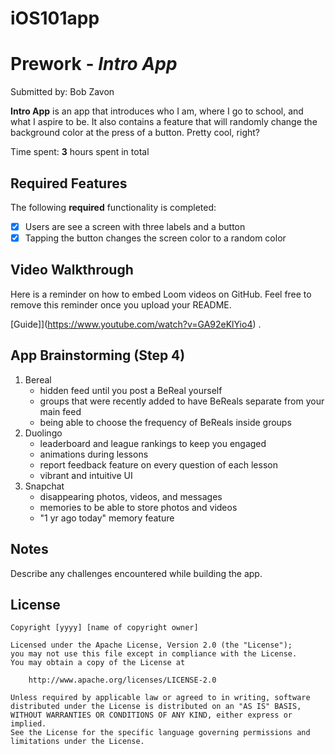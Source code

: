 # iOS101app
# Prework - *Intro App*

Submitted by: Bob Zavon

**Intro App** is an app that introduces who I am, where I go to school, and what I aspire to be. It also contains a feature that will randomly change the background color at the press of a button. Pretty cool, right? 

Time spent: **3** hours spent in total

## Required Features

The following **required** functionality is completed:

- [x] Users are see a screen with three labels and a button
- [x] Tapping the button changes the screen color to a random color
 
## Video Walkthrough

Here is a reminder on how to embed Loom videos on GitHub. Feel free to remove this reminder once you upload your README. 

[Guide]](https://www.youtube.com/watch?v=GA92eKlYio4) .

## App Brainstorming (Step 4)
1. Bereal
   - hidden feed until you post a BeReal yourself
   - groups that were recently added to have BeReals separate from your main feed
   - being able to choose the frequency of BeReals inside groups
2. Duolingo
   - leaderboard and league rankings to keep you engaged
   - animations during lessons
   - report feedback feature on every question of each lesson
   - vibrant and intuitive UI
3. Snapchat
   - disappearing photos, videos, and messages
   - memories to be able to store photos and videos
   - "1 yr ago today" memory feature
## Notes

Describe any challenges encountered while building the app.

## License

    Copyright [yyyy] [name of copyright owner]

    Licensed under the Apache License, Version 2.0 (the "License");
    you may not use this file except in compliance with the License.
    You may obtain a copy of the License at

        http://www.apache.org/licenses/LICENSE-2.0

    Unless required by applicable law or agreed to in writing, software
    distributed under the License is distributed on an "AS IS" BASIS,
    WITHOUT WARRANTIES OR CONDITIONS OF ANY KIND, either express or implied.
    See the License for the specific language governing permissions and
    limitations under the License.
